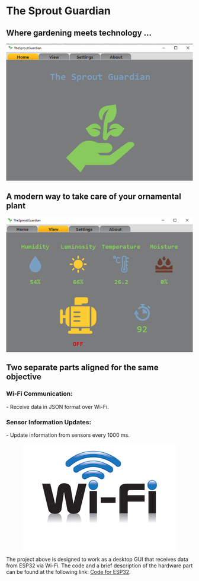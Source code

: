 ﻿# The Sprout Guardian

## Where gardening meets technology ...

<p align="center">
  <img src="other_resources/home_tab.png" alt="tsg_home" style="display: block; margin: auto;">
</p>

## A modern way to take care of your ornamental plant

<p align="center">
  <img src="other_resources/view_tab.png" alt="tsg_view" style="display: block; margin: auto;">
</p>

<p align="center">
  <h2>Two separate parts aligned for the same objective</h2>
</p>

<p align="left">
  <h3> Wi-Fi Communication: </h3>
  - Receive data in JSON format over Wi-Fi.
  <br>
  <h3> Sensor Information Updates: </h3>
  - Update information from sensors every 1000 ms.
</p>

<p align="center">
  <img src="other_resources/wifi_image.jpg" alt="wifi_connected" style="display: block; margin: auto;">
</p>

The project above is designed to work as a desktop GUI that receives data from ESP32 via Wi-Fi. The code and a brief description of the hardware part can be found at the following link: [Code for ESP32](https://github.com/andrei-crisu/TheSproutGuardian-Embedded).
